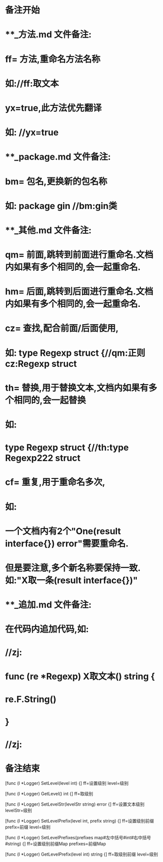 # 备注开始
# **_方法.md 文件备注:
# ff= 方法,重命名方法名称
# 如://ff:取文本
#
# yx=true,此方法优先翻译
# 如: //yx=true


# **_package.md 文件备注:
# bm= 包名,更换新的包名称 
# 如: package gin //bm:gin类


# **_其他.md 文件备注:
# qm= 前面,跳转到前面进行重命名.文档内如果有多个相同的,会一起重命名.
# hm= 后面,跳转到后面进行重命名.文档内如果有多个相同的,会一起重命名.
# cz= 查找,配合前面/后面使用,
# 如: type Regexp struct {//qm:正则 cz:Regexp struct
#
# th= 替换,用于替换文本,文档内如果有多个相同的,会一起替换
# 如:
# type Regexp struct {//th:type Regexp222 struct
#
# cf= 重复,用于重命名多次,
# 如: 
# 一个文档内有2个"One(result interface{}) error"需要重命名.
# 但是要注意,多个新名称要保持一致. 如:"X取一条(result interface{})"


# **_追加.md 文件备注:
# 在代码内追加代码,如:
# //zj:
# func (re *Regexp) X取文本() string { 
#    re.F.String()
# }
# //zj:
# 备注结束

[func (l *Logger) SetLevel(level int) {]
ff=设置级别
level=级别

[func (l *Logger) GetLevel() int {]
ff=取级别

[func (l *Logger) SetLevelStr(levelStr string) error {]
ff=设置文本级别
levelStr=级别

[func (l *Logger) SetLevelPrefix(level int, prefix string) {]
ff=设置级别前缀
prefix=前缀
level=级别

[func (l *Logger) SetLevelPrefixes(prefixes map#左中括号#int#右中括号#string) {]
ff=设置级别前缀Map
prefixes=前缀Map

[func (l *Logger) GetLevelPrefix(level int) string {]
ff=取级别前缀
level=级别
